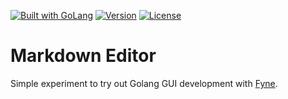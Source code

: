 <a href="https://go.dev"><img src="https://img.shields.io/badge/powered_by-Go-3362c2.svg?style=flat-square" alt="Built with GoLang"></a>
[![Version](https://img.shields.io/badge/goversion-1.22.x-blue.svg)](https://go.dev)
[![License](http://img.shields.io/badge/License-BSD_3--Clause-blue.svg?style=flat-square)](https://raw.githubusercontent.com/code-chimp/fyne-md/main/LICENSE)

# Markdown Editor

Simple experiment to try out Golang GUI development with [Fyne](https://fyne.io).
